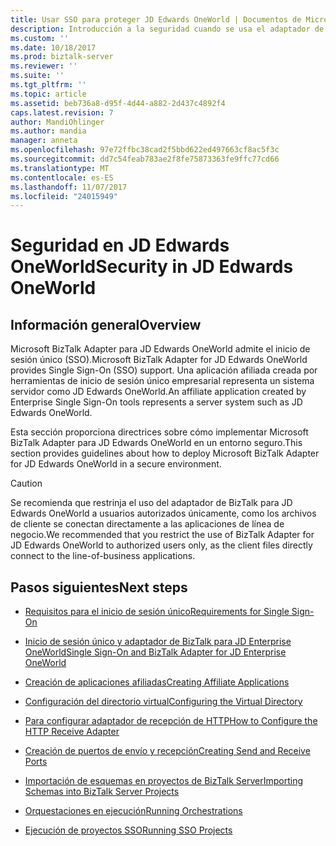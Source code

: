 ```yaml
---
title: Usar SSO para proteger JD Edwards OneWorld | Documentos de Microsoft
description: Introducción a la seguridad cuando se usa el adaptador de Microsoft BizTalk JD Edwards OneWorld en BizTalk Server
ms.custom: ''
ms.date: 10/18/2017
ms.prod: biztalk-server
ms.reviewer: ''
ms.suite: ''
ms.tgt_pltfrm: ''
ms.topic: article
ms.assetid: beb736a8-d95f-4d44-a882-2d437c4892f4
caps.latest.revision: 7
author: MandiOhlinger
ms.author: mandia
manager: anneta
ms.openlocfilehash: 97e72ffbc38cad2f5bbd622ed497663cf8ac5f3c
ms.sourcegitcommit: dd7c54feab783ae2f8fe75873363fe9ffc77cd66
ms.translationtype: MT
ms.contentlocale: es-ES
ms.lasthandoff: 11/07/2017
ms.locfileid: "24015949"
---
```

# <a name="security-in-jd-edwards-oneworld"></a><span data-ttu-id="ebe31-103">Seguridad en JD Edwards OneWorld</span><span class="sxs-lookup"><span data-stu-id="ebe31-103">Security in JD Edwards OneWorld</span></span>

## <a name="overview"></a><span data-ttu-id="ebe31-104">Información general</span><span class="sxs-lookup"><span data-stu-id="ebe31-104">Overview</span></span>
<span data-ttu-id="ebe31-105">Microsoft BizTalk Adapter para JD Edwards OneWorld admite el inicio de sesión único (SSO).</span><span class="sxs-lookup"><span data-stu-id="ebe31-105">Microsoft BizTalk Adapter for JD Edwards OneWorld provides Single Sign-On (SSO) support.</span></span> <span data-ttu-id="ebe31-106">Una aplicación afiliada creada por herramientas de inicio de sesión único empresarial representa un sistema servidor como JD Edwards OneWorld.</span><span class="sxs-lookup"><span data-stu-id="ebe31-106">An affiliate application created by Enterprise Single Sign-On tools represents a server system such as JD Edwards OneWorld.</span></span>  

<span data-ttu-id="ebe31-107">Esta sección proporciona directrices sobre cómo implementar Microsoft BizTalk Adapter para JD Edwards OneWorld en un entorno seguro.</span><span class="sxs-lookup"><span data-stu-id="ebe31-107">This section provides guidelines about how to deploy Microsoft BizTalk Adapter for JD Edwards OneWorld in a secure environment.</span></span>  
  
> [!CAUTION]
>  <span data-ttu-id="ebe31-108">Se recomienda que restrinja el uso del adaptador de BizTalk para JD Edwards OneWorld a usuarios autorizados únicamente, como los archivos de cliente se conectan directamente a las aplicaciones de línea de negocio.</span><span class="sxs-lookup"><span data-stu-id="ebe31-108">We recommended that you restrict the use of BizTalk Adapter for JD Edwards OneWorld to authorized users only, as the client files directly connect to the line-of-business applications.</span></span>  

## <a name="next-steps"></a><span data-ttu-id="ebe31-109">Pasos siguientes</span><span class="sxs-lookup"><span data-stu-id="ebe31-109">Next steps</span></span>
  
-   [<span data-ttu-id="ebe31-110">Requisitos para el inicio de sesión único</span><span class="sxs-lookup"><span data-stu-id="ebe31-110">Requirements for Single Sign-On</span></span>](../core/requirements-for-single-sign-on5.md)  
  
-   [<span data-ttu-id="ebe31-111">Inicio de sesión único y adaptador de BizTalk para JD Enterprise OneWorld</span><span class="sxs-lookup"><span data-stu-id="ebe31-111">Single Sign-On and BizTalk Adapter for JD Enterprise OneWorld</span></span>](../core/single-sign-on-and-biztalk-adapter-for-jd-enterprise-oneworld.md)  
  
-   [<span data-ttu-id="ebe31-112">Creación de aplicaciones afiliadas</span><span class="sxs-lookup"><span data-stu-id="ebe31-112">Creating Affiliate Applications</span></span>](../core/creating-affiliate-applications3.md)  
  
-   [<span data-ttu-id="ebe31-113">Configuración del directorio virtual</span><span class="sxs-lookup"><span data-stu-id="ebe31-113">Configuring the Virtual Directory</span></span>](../core/configuring-the-virtual-directory.md)  
  
-   [<span data-ttu-id="ebe31-114">Para configurar adaptador de recepción de HTTP</span><span class="sxs-lookup"><span data-stu-id="ebe31-114">How to Configure the HTTP Receive Adapter</span></span>](../core/how-to-configure-the-http-receive-adapter2.md)  
  
-   [<span data-ttu-id="ebe31-115">Creación de puertos de envío y recepción</span><span class="sxs-lookup"><span data-stu-id="ebe31-115">Creating Send and Receive Ports</span></span>](../core/creating-send-and-receive-ports.md)  
  
-   [<span data-ttu-id="ebe31-116">Importación de esquemas en proyectos de BizTalk Server</span><span class="sxs-lookup"><span data-stu-id="ebe31-116">Importing Schemas into BizTalk Server Projects</span></span>](../core/importing-schemas-into-biztalk-server-projects1.md)  
  
-   [<span data-ttu-id="ebe31-117">Orquestaciones en ejecución</span><span class="sxs-lookup"><span data-stu-id="ebe31-117">Running Orchestrations</span></span>](../core/running-orchestrations1.md)  
  
-   [<span data-ttu-id="ebe31-118">Ejecución de proyectos SSO</span><span class="sxs-lookup"><span data-stu-id="ebe31-118">Running SSO Projects</span></span>](../core/running-sso-projects3.md)